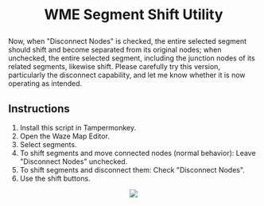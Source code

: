 # <p align="center">WME Segment Shift Utility</p>

Now, when "Disconnect Nodes" is checked, the entire selected segment should shift and become separated from its original nodes; when unchecked, the entire selected segment, including the junction nodes of its related segments, likewise shift. Please carefully try this version, particularly the disconnect capability, and let me know whether it is now operating as intended.

## Instructions
1) Install this script in Tampermonkey.
2) Open the Waze Map Editor.
3) Select segments.
4) To shift segments and move connected nodes (normal behavior): Leave "Disconnect Nodes" unchecked.
5) To shift segments and disconnect them: Check "Disconnect Nodes".
6) Use the shift buttons.

<p align="center"><a href="https://raw.githubusercontent.com/kid4rm90s/Segment-Shift-Utility/main/WME-Segment-Shift-Utility.user.js"><img src="https://i.ibb.co/JzHFKzj/button-install-here.png"></a></p>
